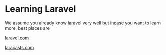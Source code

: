 # Learning Laravel
We assume you already know laravel very well but incase you want to learn more, best places are

[laravel.com](http://laravel.com/docs/4.2/quick)

[laracasts.com](http://laracasts.com)


